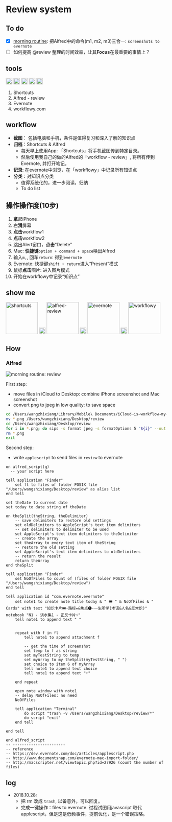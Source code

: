 # Review system

## To do 
* [x] [morning routine](https://i.imgur.com/xZVfpTV.png): 把Alfred中的命令(m1, m2, m3)三合一: `screenshots to evernote`
* [ ] 如何提高 @review 整理的时间效率，让其**Focus**在最重要的事情上？

## tools

<img src="https://i.imgur.com/lywdaP3.png" alt="right" width="20"/> <img src="https://i.imgur.com/5L0C5zD.png" alt="shortcuts" width="20"/>
<img src="https://i.imgur.com/xeFNz0B.png" alt="review" width="20"/>
<img src="https://i.imgur.com/wkAKmBc.png" alt="evernote" width="20"/>
<img src="https://i.imgur.com/8MyBvDP.png" alt="drawing" width="20"/>

1. Shortcuts 
1. Alfred - review  
1. Evernote 
1. workflowy.com 


## workflow 

* **截图**： 包括电脑和手机，条件是值得复习和深入了解的知识点
* **归档**：Shortcuts & Alfred 
	* 每天早上使用App: 「Shortcuts」将手机截图传到特定目录。
	* 然后使用我自己的做的Alfred的「workflow - review」, 将所有传到Evernote, 并打开笔记。
* **记录**: 在evernote中浏览，在「workflowy」中记录所有知识点
* **分类**：对知识点分类
	* 值得系统化的，进一步阅读，归纳
	* To do list

## 操作操作度(10步)

1. **拿**起iPhone
1. 右**滑**屏幕
1. **点击**workflow1
1. **点击**workflow2
1. 跳出Alert窗口，**点击**“Delete”
1. Mac: **快捷键**`option + command + space`唤出Alfred
1. 输入`m,`, 回车`return`: 得到`evernote` 
1. Evernote: 快捷键`shift + return`进入“Present”模式
1. 鼠标**点击**图片: 进入图片模式
1. 开始在workflowy中记录“知识点”

## show me 

<img src="https://i.imgur.com/TdhUSIf.png" alt="shortcuts" width="100"/> <img src="https://i.imgur.com/lywdaP3.png" alt="right" width="20"/>
<img src="https://i.imgur.com/9XqaseO.png" alt="alfred-review" width="100"/>
<img src="https://i.imgur.com/lywdaP3.png" alt="right" width="20"/>
<img src="https://i.imgur.com/2OIL9Zf.jpg" alt="evernote" width="100"/>
<img src="https://i.imgur.com/lywdaP3.png" alt="right" width="20"/>
<img src="https://i.imgur.com/ADELdZ0.jpg" alt="workflowy" width="100"/>

## How 

### Alfred 

![morning routine: review](https://i.imgur.com/5nVzNlV.png)


First step:

* move files in iCloud to Desktop: combine iPhone screenshot and Mac screenshot 
* convert png to jpeg in low quality: to save space 

``` bash 
cd /Users/wangzhixiang/Library/Mobile\ Documents/iCloud~is~workflow~my~workflows/Documents/screenshots
mv *.png /Users/wangzhixiang/Desktop/review
cd /Users/wangzhixiang/Desktop/review
for i in *.png; do sips -s format jpeg -s formatOptions 5 "${i}" --out "${i%png}jpg"; done
rm *.png
exit
```

Second step:

* write `applescript` to send files in `review` to evernote

``` applescript   
on alfred_script(q)
  -- your script here

tell application "Finder"	set fl to files of folder POSIX file "/Users/wangzhixiang/Desktop/review" as alias listend tellset theDate to current dateset today to date string of theDateon theSplit(theString, theDelimiter)	-- save delimiters to restore old settings	set oldDelimiters to AppleScript's text item delimiters	-- set delimiters to delimiter to be used	set AppleScript's text item delimiters to theDelimiter	-- create the array	set theArray to every text item of theString	-- restore the old setting	set AppleScript's text item delimiters to oldDelimiters	-- return the result	return theArrayend theSplittell application "Finder"	set NoOfFiles to count of (files of folder POSIX file "/Users/wangzhixiang/Desktop/review")end telltell application id "com.evernote.evernote"	set note1 to create note title today & " 🎟 " & NoOfFiles & " Cards" with text "知识卡片🎟-路标★&焦点❶-一生所学(术语&人名&反常识)" notebook "N1 - 浇水集1 - 正反卡片⚡️"	tell note1 to append text " "			repeat with f in fl		tell note1 to append attachment f				-- get the time of screenshot		set temp to f as string		set myTestString to temp		set myArray to my theSplit(myTestString, " ")		set choice to item 6 of myArray		tell note1 to append text choice		tell note1 to append text "⬆️"			end repeat		open note window with note1	-- delay NoOfFiles: no need 	NoOfFiles		tell application "Terminal"		do script "trash -v /Users/wangzhixiang/Desktop/review/*"
		do script "exit"	end tell	end tell

end alfred_script
-- -----------------------
-- reference
-- https://dev.evernote.com/doc/articles/applescript.php
-- http://www.documentsnap.com/evernote-mac-import-folder/
-- http://macscripter.net/viewtopic.php?id=27926 (count the number of files)
```



## log 

- 2018.10.28: 
	- 把 rm 改成 `trash`, 以备意外，可以回复。
	- 完成一键操作：files to evernote. 过程试图用javascript 取代 applescript，但是这是低频事件，提前优化，是一个错误策略。

